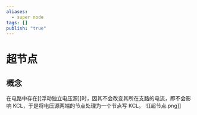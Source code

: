 ```yaml
---
aliases:
  - super node
tags: []
publish: "true"
---
```


# 超节点
## 概念
在电路中存在[[浮动独立电压源]]时，因其不会改变其所在支路的电流，即不会影响 KCL，于是将电压源两端的节点处理为一个节点写 KCL。
![[超节点.png]]

